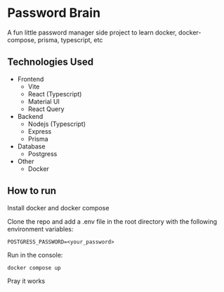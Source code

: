 # Password Brain

A fun little password manager side project to learn docker, docker-compose, prisma, typescript, etc

## Technologies Used

- Frontend
  - Vite
  - React (Typescript)
  - Material UI
  - React Query
- Backend
  - Nodejs (Typescript)
  - Express
  - Prisma
- Database
  - Postgress
- Other
  - Docker

## How to run

Install docker and docker compose

Clone the repo and add a .env file in the root directory with the following environment variables:

```.env
POSTGRESS_PASSWORD=<your_password>
```

Run in the console:

```bash
docker compose up
```

Pray it works
